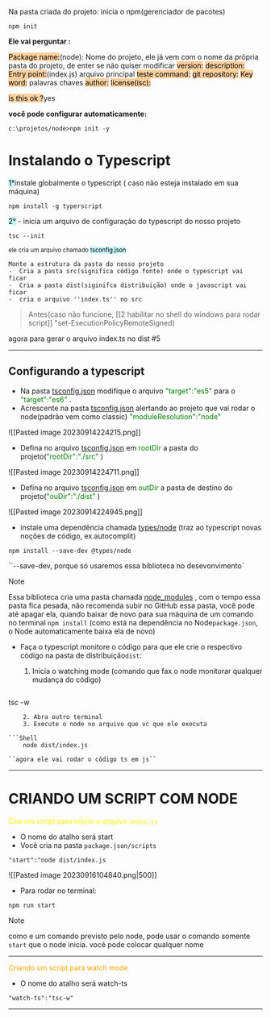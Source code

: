 Na pasta criada do projeto:
inicia o npm(gerenciador de pacotes)

```shell
npm init
```

**Ele vai perguntar :**

<mark style="background: #FFB86CA6;">Package name:</mark>(node): Nome do projeto, ele já vem com o nome da própria pasta do projeto, de enter se não quiser modificar
<mark style="background: #FFB86CA6;">version:</mark>
<mark style="background: #FFB86CA6;">description:</mark>
<mark style="background: #FFB86CA6;">Entry point:</mark>(index.js) arquivo principal
<mark style="background: #FFB86CA6;">teste command:</mark>
<mark style="background: #FFB86CA6;">git repository:</mark>
<mark style="background: #FFB86CA6;">Key word:</mark> palavras chaves
<mark style="background: #FFB86CA6;">author:</mark>
<mark style="background: #FFB86CA6;">license(isc):</mark>

<mark style="background: #FFB86CA6;">is this ok ?</mark>yes

**você pode configurar automaticamente:**
```shell
c:\projetos/node>npm init -y
```


<h1>Instalando o Typescript</h1>
<mark style="background: #ABF7F7A6;">1°</mark>instale globalmente o typescript ( caso não esteja instalado em sua máquina)

```shell
npm install -g typerscript
```
<mark style="background: #ABF7F7A6;">2°</mark> - inicia um arquivo de configuração do typescript do nosso projeto

```shell
tsc --init
```
<sub>ele cria um arquivo chamado <mark style="background: #ABF7F7A6;">tsconfig.json</mark></sub>

```
Monte a estrutura da pasta do nosso projeto
-  Cria a pasta src(significa código fonte) onde o typescript vai ficar
-  Cria a pasta dist(siginifca distribuição) onde o javascript vai ficar
-  cria o arquivo ''index.ts'' no src
```

> Antes(caso não funcione, [[2 habilitar no shell do windows para rodar script]] "set-ExecutionPolicyRemoteSigned)


agora para gerar o arquivo index.ts no dist #5
****
<h2> Configurando a typescript</h2>

*  Na pasta <u>tsconfig.json</u> modifique o arquivo <span style="color:green">"target":"es5" </span>para o <span style="color:green">"target":"es6" </span>.
* Acrescente na pasta <u>tsconfig.json</u> alertando ao projeto que vai rodar o node(padrão vem como classic)  <span style="color:green">"moduleResolution":"node" </span>

 ![[Pasted image 20230914224215.png]]
 * Defina no arquivo <u>tsconfig.json</u> em <span style="color:green">rootDir </span> a pasta do projeto(<span style="color:green">"rootDir":"./src" </span>)
 
 ![[Pasted image 20230914224711.png]]
 * Defina no arquivo <u>tsconfig.json</u> em <span style="color:green">outDir </span> a pasta de destino do projeto(<span style="color:green">"ouDir":"./dist" </span>)
 
  ![[Pasted image 20230914224945.png]]
  
 - instale uma dependência chamada <u>types/node</u> (traz ao typescript novas noções de código, ex.autocomplit)
 
```shell
npm install --save-dev @types/node
```
``--save-dev, porque só usaremos essa biblioteca no desevonvimento`

>[!note]
> Essa biblioteca cria uma pasta chamada <u>node_modules</u> , com o tempo essa pasta fica pesada, não recomenda subir no GitHub essa pasta, você pode até apagar ela, quando baixar de novo para sua máquina de um comando no terminal ``npm install`` (como está na dependência no Node``package.json``, o Node automaticamente baixa ela de novo)

- Faça o typescript monitore o código para que ele crie o respectivo código na pasta de distribuição``dist``:
	1. Inicia o watching mode (comando que  fax o node monitorar qualquer mudança do código)
	
	```shell
tsc -w
```
    2. Abra outro terminal
    3. Execute o node no arquivo que vc que ele executa
    
```Shell
	node dist/index.js
```
	``agora ele vai rodar o código ts em js``

----
# CRIANDO UM SCRIPT COM NODE

<span style="color:yellow"> Cria um script para iniciar o arquivo ``index.js`` </span>

- O nome do atalho será start
- Você cria na pasta ``package.json/scripts``
```shell
"start":"node dist/index.js
```

![[Pasted image 20230916104840.png|500]]


- Para rodar no terminal:
```shell
npm run start
```
 >[!note]
 >como e um comando previsto pelo node, pode usar o comando somente ``start`` que o node inicia.
 >você pode colocar qualquer nome

- - -
<span style="color:orange">Criando um script para watch mode</span>
- O nome do atalho será watch-ts

```shell
"watch-ts":"tsc-w"
```
---
